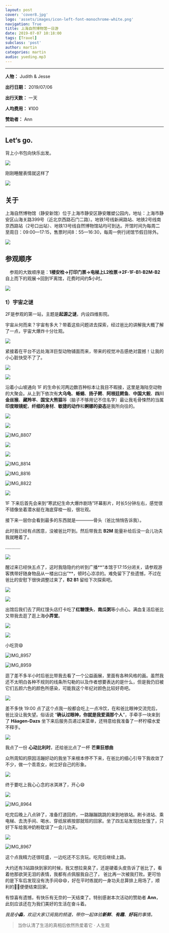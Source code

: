 ```yaml
---
layout: post
cover: 'cover8.jpg'
logo: 'assets/images/icon-left-font-monochrome-white.png'
navigation: True
title: 上海自然博物馆一日游
date: 2019-07-07 10:18:00
tags: [Travel]
subclass: 'post'
author: martin
categories: martin
audio: yueding.mp3
---
```


------
**人物：** Judith & Jesse

**出行日期：** 2019/07/06

**出行天数：** 一天

**人均费用：** ¥100

**赞助者：** Ann

------

## Let‘s go.

背上小书包向快乐出发。

![](https://i.loli.net/2019/07/12/5d283df85cb6b49724.jpg)

刚刚睡醒表情就这样了

![](https://i.loli.net/2019/07/12/5d283df938fca69557.jpg)

## 关于

上海自然博物馆（静安新馆）位于上海市静安区静安雕塑公园内，地址：上海市静安区山海关路399号（近北京西路石门二路）。地铁1号线新闸路站、地铁2号线南京西路站（2号口出站）、地铁13号线自然博物馆站均可到达。开馆时间为每周二至周日：09:00—17:15，售票时间8：55—16:30，每周一例行闭馆节假日除外。

![](https://i.loli.net/2019/07/12/5d283dfa1571f23073.jpg)



## 参观顺序

　参观的大致顺序是：**1楼安检→打印门票→电梯上L2检票→2F-1F-B1-B2M-B2** 自上而下的观展→回到1F离馆，花费时间约**5**小时。

![](https://i.loli.net/2019/07/12/5d283dfab485980793.jpg)

### 1）宇宙之谜

2F是参观的第一站，主题是**起源之谜**，内设四维影院。

宇宙从何而来？宇宙有多大？带着这些问题进去探索，经过爸比的讲解我大概了解了一点，宇宙大爆炸十分壮观。

![](https://i.loli.net/2019/07/12/5d283dfb805cd30804.jpg)

紧接着在平台不远处海洋巨型动物铺面而来，带来的视觉冲击感绝对震撼！让我的小心脏快受不了了。

![](https://i.loli.net/2019/07/12/5d283dfc604b653692.jpg)

![](https://i.loli.net/2019/07/12/5d283dfd4169346133.jpg)

沿着小山坡通向 1F 的生命长河两边数百种标本让我目不暇接，这里是海陆空动物的大聚会。从上到下依次有**大乌龟**、**蜥蜴**、**扬子鳄**、**阿根廷鳄鱼**、**中国大鲵**、**四川金丝猴**、**藏羚羊**、**国宝大熊猫**等（脑子不够用记不住名字）最让我毛骨悚然的当属**印度眼镜蛇**，**纤细的身材**、**敏捷的动作**和**婀娜的姿态**是我所向往的。

![](https://i.loli.net/2019/07/12/5d283dfe03b5817923.jpg)

![](https://i.loli.net/2019/07/12/5d283dfec32cb97062.jpg)

![IMG_8807](https://i.loli.net/2019/07/12/5d283dffa9e0444718.jpg)

![](https://i.loli.net/2019/07/12/5d283e312b23e45786.jpg)

![](https://i.loli.net/2019/07/12/5d283e31f09d051165.jpg)

![IMG_8814](https://i.loli.net/2019/07/12/5d283e32aa68877207.jpg)

![IMG_8816](https://i.loli.net/2019/07/12/5d283e337489917204.jpg)

![IMG_8822](https://i.loli.net/2019/07/12/5d283e3451e5560898.jpg)

![](https://i.loli.net/2019/07/12/5d283e351c47e59029.jpg)

1F 下来后首先会来到“寒武纪生命大爆炸剧场”环幕影片，时长5分钟左右，感觉很不错像坐着潜水艇在海底穿梭一般，很壮观。

接下来一层你会看到最多的东西就是————骨头（爸比悄悄告诉我）。

此时我已经有点困意，没被爸比吓到。然后带我去 **B2M** 能量补给后没一会儿功夫我就睡着了。

…………

![](https://i.loli.net/2019/07/12/5d283e35e9e8517734.jpg)

醒过来已经快五点了，这时我隐隐约约听到广播**“本馆于17:15分闭关，请参观游客携带好随身物品从一楼出口出”**，顿时心凉凉的。难免留下了些遗憾，不过在爸比的安慰下很快调整过来了，**B2 B1** 留给下次探索吧。  

![](https://i.loli.net/2019/07/12/5d283e36b67b890356.jpg)

![](https://i.loli.net/2019/07/12/5d283e375438982493.jpg)

出馆后我们去了网红馒头店打卡吃了**红糖馒头**，**南瓜粥**等小点心。满血复活后爸比又带我去逛了逛上海**小弄堂**。

![](https://i.loli.net/2019/07/12/5d283e38199cf45563.jpg)

![](https://i.loli.net/2019/07/12/5d283e4e8282a70334.jpg)

小吃货😄

![IMG_8957](https://i.loli.net/2019/07/12/5d283e4f3ed6d53576.jpg)

![IMG_8959](https://i.loli.net/2019/07/12/5d283e500da5b65307.jpg)

逛了差不多半小时后爸比带我去看了一个公益画展，里面有各种风格的画。虽然我还不太明白各种不规则的线条所勾勒的以及作者想要表达的是什么，但是我仍旧被它们五颜六色的颜色所感染，可能我这个年纪对颜色比较好奇吧。

![](https://i.loli.net/2019/07/12/5d283e50e51c931856.jpg)

差不多快 19:00 点了这个点我一般都会吃上一点冷饮，在和爸比眼神交流完后，爸比没让我失望。俗话说 “**确认过眼神，你就是我爱滴那个人**”，手牵手一块来到了 **Häagen-Dazs** 坐下来后服务员递过来菜单，还特意给我准备了一杯柠檬水爱不释手。

![](https://i.loli.net/2019/07/12/5d283e519444a61300.jpg)

我点了一份 **心动比利时**，还给爸比点了一杯 **芒果狂想曲**

众所周知的原因活蹦好动的我坐下来根本停不下来，在爸比的细心引导下我收敛了不少，做一个乖乖女，树立好自己的形象。

![](https://i.loli.net/2019/07/12/5d283e525c46464760.jpg)

终于要吃上我心心念的冰淇淋了，开心😄

![](https://i.loli.net/2019/07/12/5d283e531a01b86557.jpg)

![IMG_8964](https://i.loli.net/2019/07/12/5d283e53c977919012.jpg)

吃完后晚上八点钟了，准备打道回府，一路蹦蹦跳跳的来到地铁站。刷卡进站、乘电梯、去洗手间、喝水、穿纸尿裤按部就班的回家。坐了四五站发现肚肚饿了，只好下车给我冲奶粉耽误了一会儿功夫。

![](https://i.loli.net/2019/07/12/5d283e54806ac32934.jpg)

![IMG_8967](https://i.loli.net/2019/07/12/5d283e553445647690.jpg)

这个点我精力还很旺盛，一边吃还不忘贪玩。吃完后继续上路。

大约还有3站路快到家的时候，我又想拉臭臭了，还是硬着头皮告诉了爸比了，看着他那欲哭无泪的表情，我都有点佩服我自己了， 爸比再一次被我打败。更可怕的是下车后发现没有洗手间😄😄，好在平时练就的一身功夫总算排上用场了，顺利的💩💩便便结束回家。

有惊喜有遗憾，有快乐有无奈的一天结束了。特别感谢本次活动的赞助者 **Ann**，此刻应该还在为我们美好的生活在奋斗着。

*我是**小淼**，欢迎大家订阅我的频道，带你一起体验**新鲜**、**有趣**、**好玩**的事情。*

> 当你认清了生活的真相后依然热爱着它 · 人生观
